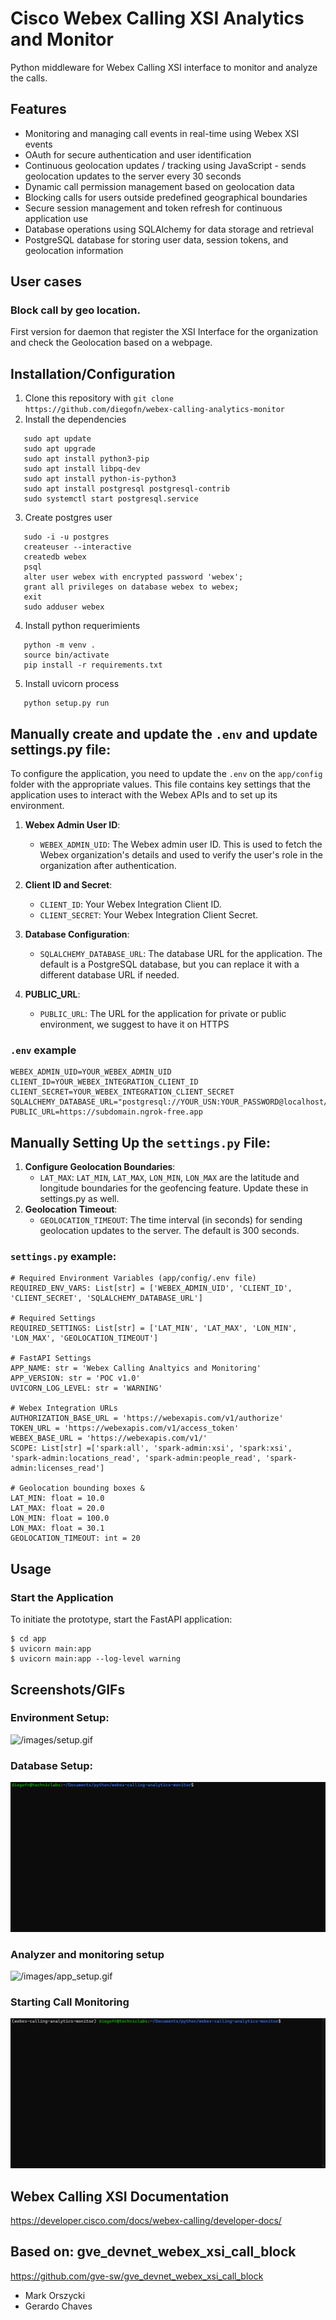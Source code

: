 # Cisco Webex Calling XSI Analytics and Monitor
Python middleware for Webex Calling XSI interface to monitor and analyze the calls.

## Features
- Monitoring and managing call events in real-time using Webex XSI events
- OAuth for secure authentication and user identification
- Continuous geolocation updates / tracking using JavaScript - sends geolocation updates to the server every 30 seconds
- Dynamic call permission management based on geolocation data
- Blocking calls for users outside predefined geographical boundaries
- Secure session management and token refresh for continuous application use
- Database operations using SQLAlchemy for data storage and retrieval
- PostgreSQL database for storing user data, session tokens, and geolocation information

## User cases

### Block call by geo location.
First version for daemon that register the XSI Interface for the organization and check the Geolocation based on a webpage.



## Installation/Configuration

1. Clone this repository with `git clone https://github.com/diegofn/webex-calling-analytics-monitor`
2. Install the dependencies
```Shell
   sudo apt update
   sudo apt upgrade
   sudo apt install python3-pip
   sudo apt install libpq-dev
   sudo apt install python-is-python3
   sudo apt install postgresql postgresql-contrib
   sudo systemctl start postgresql.service
```

3. Create postgres user
```Shell
   sudo -i -u postgres
   createuser --interactive
   createdb webex
   psql
   alter user webex with encrypted password 'webex';
   grant all privileges on database webex to webex;
   exit
   sudo adduser webex
```

4. Install python requerimients
```Shell
   python -m venv .
   source bin/activate
   pip install -r requirements.txt
```

5. Install uvicorn process
```Shell
   python setup.py run
```

## Manually create and update the `.env` and update settings.py file:

To configure the application, you need to update the `.env` on the `app/config` folder with the appropriate values. 
This file contains key settings that the application uses to interact with the Webex APIs and to set up its environment.

1. **Webex Admin User ID**:
   - `WEBEX_ADMIN_UID`: The Webex admin user ID. This is used to fetch the Webex organization's details and used to verify the user's role in the organization after authentication.

2. **Client ID and Secret**:
   - `CLIENT_ID`: Your Webex Integration Client ID.
   - `CLIENT_SECRET`: Your Webex Integration Client Secret.

3. **Database Configuration**:
   - `SQLALCHEMY_DATABASE_URL`: The database URL for the application. The default is a PostgreSQL database, but you can replace it with a different database URL if needed.

4. **PUBLIC_URL**: 
   - `PUBLIC_URL`: The URL for the application for private or public environment, we suggest to have it on HTTPS


### `.env` example
   ```script
   WEBEX_ADMIN_UID=YOUR_WEBEX_ADMIN_UID
   CLIENT_ID=YOUR_WEBEX_INTEGRATION_CLIENT_ID
   CLIENT_SECRET=YOUR_WEBEX_INTEGRATION_CLIENT_SECRET
   SQLALCHEMY_DATABASE_URL="postgresql://YOUR_USN:YOUR_PASSWORD@localhost/YOUR_DB_NAME"
   PUBLIC_URL=https://subdomain.ngrok-free.app
   ```

## Manually Setting Up the `settings.py` File:
1. **Configure Geolocation Boundaries**: 
   - `LAT_MAX`: `LAT_MIN`, `LAT_MAX`, `LON_MIN`, `LON_MAX` are the latitude and longitude boundaries for the geofencing feature. Update these in settings.py as well.
2. **Geolocation Timeout**:
    - `GEOLOCATION_TIMEOUT`: The time interval (in seconds) for sending geolocation updates to the server. The default is 300 seconds.

### `settings.py` example:
```script
# Required Environment Variables (app/config/.env file)
REQUIRED_ENV_VARS: List[str] = ['WEBEX_ADMIN_UID', 'CLIENT_ID', 'CLIENT_SECRET', 'SQLALCHEMY_DATABASE_URL']

# Required Settings
REQUIRED_SETTINGS: List[str] = ['LAT_MIN', 'LAT_MAX', 'LON_MIN', 'LON_MAX', 'GEOLOCATION_TIMEOUT']

# FastAPI Settings
APP_NAME: str = 'Webex Calling Analtyics and Monitoring'
APP_VERSION: str = 'POC v1.0'
UVICORN_LOG_LEVEL: str = 'WARNING'

# Webex Integration URLs
AUTHORIZATION_BASE_URL = 'https://webexapis.com/v1/authorize'
TOKEN_URL = 'https://webexapis.com/v1/access_token'
WEBEX_BASE_URL = 'https://webexapis.com/v1/'
SCOPE: List[str] =['spark:all', 'spark-admin:xsi', 'spark:xsi', 'spark-admin:locations_read', 'spark-admin:people_read', 'spark-admin:licenses_read']

# Geolocation bounding boxes &
LAT_MIN: float = 10.0
LAT_MAX: float = 20.0
LON_MIN: float = 100.0
LON_MAX: float = 30.1
GEOLOCATION_TIMEOUT: int = 20
```

## Usage
### Start the Application
To initiate the prototype, start the FastAPI application:
```
$ cd app
$ uvicorn main:app
$ uvicorn main:app --log-level warning
```

## Screenshots/GIFs
### Environment Setup: <br>
![/images/setup.gif](/images/setup.gif)<br>

### Database Setup: <br>
![/images/database_setup.gif](/images/database_setup.gif)<br>

### Analyzer and monitoring setup <br>
![/images/app_setup.gif](/images/app_setup.gif)<br>

### Starting Call Monitoring <br>
![/images/call_monitor.gif](/images/call_monitor.gif)<br>

## Webex Calling XSI Documentation
https://developer.cisco.com/docs/webex-calling/developer-docs/

## Based on: gve_devnet_webex_xsi_call_block 
https://github.com/gve-sw/gve_devnet_webex_xsi_call_block
* Mark Orszycki
* Gerardo Chaves